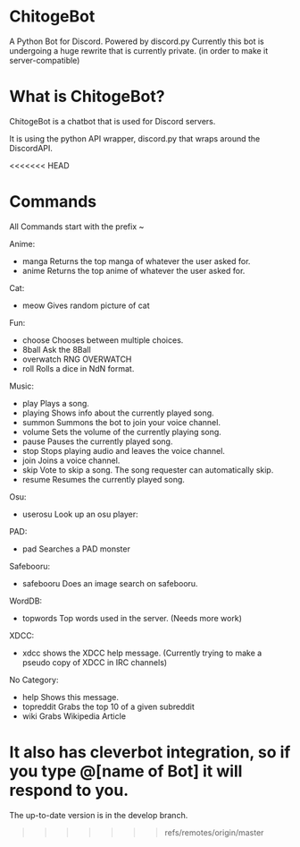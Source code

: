 # ChitogeBot
A Python Bot for Discord. Powered by discord.py
Currently this bot is undergoing a huge rewrite that is currently private. (in order to make it server-compatible)

# What is ChitogeBot?
ChitogeBot is a chatbot that is used for Discord servers.

It is using the python API wrapper, discord.py that wraps around the DiscordAPI.

<<<<<<< HEAD
# Commands

All Commands start with the prefix ~

Anime:

  - manga     Returns the top manga of whatever the user asked for.
  - anime     Returns the top anime of whatever the user asked for.
  
Cat:

  - meow      Gives random picture of cat
  
Fun:

  - choose    Chooses between multiple choices.
  - 8ball     Ask the 8Ball 
  - overwatch RNG OVERWATCH 
  - roll      Rolls a dice in NdN format.

Music:

  - play      Plays a song.
  - playing   Shows info about the currently played song.
  - summon    Summons the bot to join your voice channel.
  - volume    Sets the volume of the currently playing song.
  - pause     Pauses the currently played song.
  - stop      Stops playing audio and leaves the voice channel.
  - join      Joins a voice channel.
  - skip      Vote to skip a song. The song requester can automatically skip.
  - resume    Resumes the currently played song.

Osu:
  
  - userosu   Look up an osu player:

PAD:

  - pad       Searches a PAD monster

Safebooru:

  - safebooru Does an image search on safebooru.

WordDB:

  - topwords  Top words used in the server. (Needs more work)

XDCC:
  
  - xdcc      shows the XDCC help message. (Currently trying to make a pseudo copy of XDCC in IRC channels)

​No Category:

  - help      Shows this message.
  - topreddit Grabs the top 10 of a given subreddit 
  - wiki      Grabs Wikipedia Article 
  
  
It also has cleverbot integration, so if you type @[name of Bot] it will respond to you.
=======
The up-to-date version is in the develop branch.
>>>>>>> refs/remotes/origin/master

